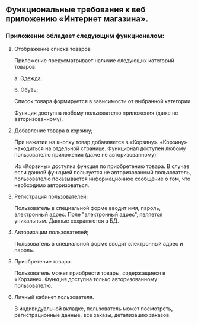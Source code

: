 ## Функциональные требования к веб приложению «Интернет магазина».

### Приложение обладает следующим функционалом:

1. Отображение списка товаров

    Приложение предусматривает наличие следующих категорий товаров:

    a. Одежда;

    b. Обувь;

    Список товара формируется в зависимости от выбранной категории. 

    Функция доступна любому пользователю приложения (даже не авторизованному).

2.	Добавление товара в корзину;

    При нажатии на кнопку товар добавляется в «Корзину». «Корзину» находиться на отдельной странице. Функционал доступен любому пользователю приложения (даже не авторизованному).

    Из «Корзины» доступна функция по приобретению товара. В случае если данной функцией пользуется не авторизованный пользователь, пользователю показывается информационное сообщение о том, что необходимо авторизоваться.

3.	Регистрация пользователей;

    Пользователь в специальной форме вводит имя, пароль, электронный адрес. Поле "электронный адрес", является уникальным. Данные сохраняются в БД.

4.	Авторизации пользователей;

    Пользователь в специальной форме вводит электронный адрес и пароль. 

5.	Приобретение товара.

    Пользователь может приобрести товары, содержащиеся в «Корзине». Функция доступна только авторизованному пользователю. 

6.	Личный кабинет пользователя.

    В индивидуальной вкладке, пользователь может посмотреть, регистрационные данные, все заказы, детализацию заказов.
